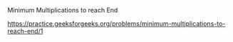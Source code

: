 Minimum Multiplications to reach End

https://practice.geeksforgeeks.org/problems/minimum-multiplications-to-reach-end/1
